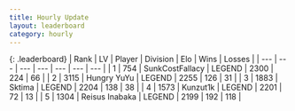 ```yaml
---
title: Hourly Update
layout: leaderboard
category: hourly
---
```


{: .leaderboard}
| Rank | LV | Player | Division | Elo | Wins | Losses |
| --- | --- | --- | --- | --- | --- | --- |
| <span data-change="0">1</span> | 754 | <span title="ID: 402846">SunkCostFallacy</span> | LEGEND | <span data-change="0">2300</span> | <span data-change="0">224</span> | <span data-change="0">66</span> |
| <span data-change="0">2</span> | 3115 | <span title="ID: 164871">Hungry YuYu</span> | LEGEND | <span data-change="0">2255</span> | <span data-change="0">126</span> | <span data-change="0">31</span> |
| <span data-change="1">3</span> | 1883 | <span title="ID: 353063">Sktima</span> | LEGEND | <span data-change="6">2204</span> | <span data-change="1">138</span> | <span data-change="0">38</span> |
| <span data-change="-1">4</span> | 1573 | <span title="ID: 392407">Kunzut1k</span> | LEGEND | <span data-change="0">2201</span> | <span data-change="0">72</span> | <span data-change="0">13</span> |
| <span data-change="0">5</span> | 1304 | <span title="ID: 451068">Reisus Inabaka</span> | LEGEND | <span data-change="21">2199</span> | <span data-change="5">192</span> | <span data-change="1">118</span> |